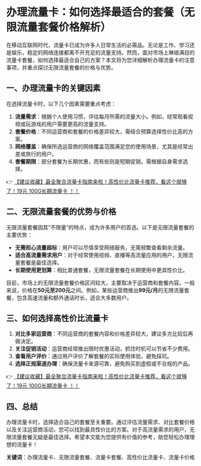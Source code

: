 # 办理流量卡：如何选择最适合的套餐（无限流量套餐价格解析）

在移动互联网时代，流量卡已成为许多人日常生活的必需品。无论是工作、学习还是娱乐，稳定的网络连接都离不开充足的流量支持。然而，面对市场上琳琅满目的流量卡套餐，如何选择最适合自己的方案？本文将为您详细解析办理流量卡的注意事项，并重点探讨无限流量套餐的价格与优势。

## 一、办理流量卡的关键因素

在选择流量卡时，以下几个因素需要重点考虑：

1. **流量需求**：根据个人使用习惯，评估每月所需的流量大小。例如，经常观看视频或玩游戏的用户需要更高的流量支持。
2. **套餐价格**：不同运营商和套餐的价格差异较大，需结合预算选择性价比高的方案。
3. **网络覆盖**：确保所选运营商的网络覆盖范围满足您的使用场景，尤其是经常出差或旅行的用户。
4. **套餐期限**：部分套餐为长期优惠，而有些则是短期促销，需根据自身需求选择。

👉 [【建议收藏】最全聚合流量卡指南来啦！高性价比流量卡推荐，看这个就够了！19元 100G长期流量卡 ！！](https://bit.ly/Liuliangka)

## 二、无限流量套餐的优势与价格

无限流量套餐因其“不限量”的特点，成为许多用户的首选。以下是无限流量套餐的主要优势：

- **无需担心流量超标**：用户可以尽情享受网络服务，无需频繁查看剩余流量。
- **适合高流量需求用户**：对于经常使用视频、直播等高流量应用的用户，无限流量套餐是最佳选择。
- **长期使用更划算**：相比普通套餐，无限流量套餐在长期使用中更具性价比。

目前，市场上的无限流量套餐价格区间较大，主要取决于运营商和套餐内容。一般来说，价格在**50元至200元**之间。例如，某些运营商推出**99元/月**的无限流量套餐，包含高速流量和额外通话时长，适合大多数用户。

## 三、如何选择高性价比流量卡

1. **对比多家运营商**：不同运营商的套餐内容和价格差异较大，建议多方比较后再做决定。
2. **关注促销活动**：运营商经常推出限时优惠活动，抓住时机可以节省不少费用。
3. **查看用户评价**：通过用户评价了解套餐的实际使用体验，避免踩坑。
4. **选择正规渠道办理**：确保流量卡来源可靠，避免购买到虚假或不合规的产品。

👉 [【建议收藏】最全聚合流量卡指南来啦！高性价比流量卡推荐，看这个就够了！19元 100G长期流量卡 ！！](https://bit.ly/Liuliangka)

## 四、总结

办理流量卡时，选择适合自己的套餐至关重要。通过评估流量需求、对比套餐价格以及关注运营商活动，您可以找到最具性价比的方案。对于高流量需求的用户，无限流量套餐无疑是最佳选择。希望本文能为您提供有价值的参考，助您轻松办理理想的流量卡！

**关键词**：办理流量卡、无限流量套餐、流量卡套餐、高性价比流量卡、流量卡价格